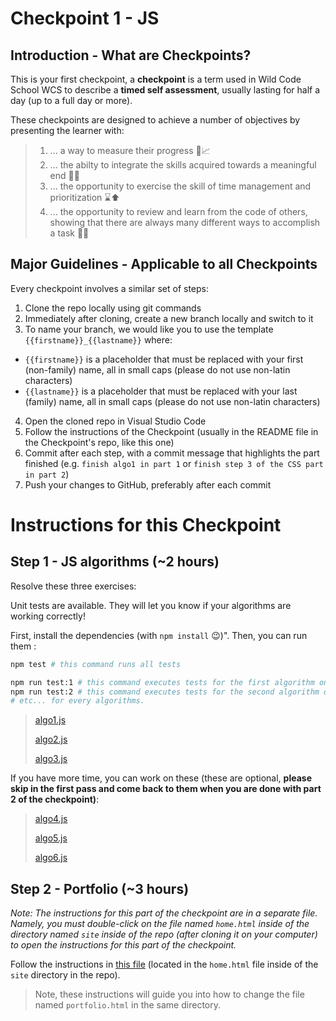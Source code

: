 # Checkpoint 1 - JS

## Introduction - What are Checkpoints?

This is your first checkpoint, a **checkpoint** is a term used in Wild Code School WCS to describe a **timed self assessment**, usually lasting for half a day (up to a full day or more).

These checkpoints are designed to achieve a number of objectives by presenting the learner with:
> 1. ... a way to measure their progress 📏📈
> 2. ... the abilty to integrate the skills acquired towards a meaningful end 🚩🥅
> 3. ... the opportunity to exercise the skill of time management and prioritization ⌛⬆️
> 3. ... the opportunity to review and learn from the code of others, showing that there are always many different ways to accomplish a task 👥💬

## Major Guidelines - Applicable to all Checkpoints

Every checkpoint involves a similar set of steps:
1. Clone the repo locally using git commands
2. Immediately after cloning, create a new branch locally and switch to it
3. To name your branch, we would like you to use the template `{{firstname}}_{{lastname}}` where:
  - `{{firstname}}` is a placeholder that must be replaced with your first (non-family) name, all in small caps (please do not use non-latin characters)
  - `{{lastname}}` is a placeholder that must be replaced with your last (family) name, all in small caps (please do not use non-latin characters)
4. Open the cloned repo in Visual Studio Code
5. Follow the instructions of the Checkpoint (usually in the README file in the Checkpoint's repo, like this one)
6. Commit after each step, with a commit message that highlights the part finished (e.g. `finish algo1 in part 1` or `finish step 3 of the CSS part in part 2`)
7. Push your changes to GitHub, preferably after each commit

# Instructions for this Checkpoint 

## Step 1 - JS algorithms (~2 hours)

Resolve these three exercises:

Unit tests are available. They will let you know if your algorithms are working correctly!

First, install the dependencies (with `npm install` :wink:)".
Then, you can run them :

```sh
npm test # this command runs all tests

npm run test:1 # this command executes tests for the first algorithm only
npm run test:2 # this command executes tests for the second algorithm only
# etc... for every algorithms.

```

> [algo1.js](./algo/1/thirdAngle.js)
>
> [algo2.js](./algo/2/isLeapYear.js)
>
> [algo3.js](algo/3/findAdults.js)

If you have more time, you can work on these (these are optional, **please skip in the first pass and come back to them when you are done with part 2 of the checkpoint)**:

> [algo4.js](algo/4/theaterSieges.js)
>
> [algo5.js](./algo/5/getPoints.js)
>
> [algo6.js](./algo/6/sumArr.js)

## Step 2 - Portfolio (~3 hours)

_Note: The instructions for this part of the checkpoint are in a separate file. Namely, you must double-click on the file named `home.html` inside of the directory named `site` inside of the repo (after cloning it on your computer) to open the instructions for this part of the checkpoint._

Follow the instructions in [this file](./site/home.html) (located in the `home.html` file inside of the `site` directory in the repo).

> Note, these instructions will guide you into how to change the file named `portfolio.html` in the same directory.

